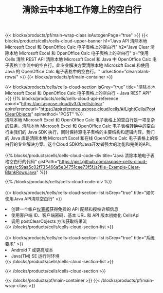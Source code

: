 ﻿---
title: 清除云中本地工作簿上的空白行
description: 用于清除 Microsoft Excel 和 OpenOffice Calc 上的空白行的云 API 和 SDK。 Cells 云端清除本地电子表格空白行 API SDK支持多种开发语言。它们包括 Android、C#、Go、Java、NodeJS、Perl、PHP、Python、Ruby 和 swift。
url: /zh/java/clear/blank-rows/
---
{{< blocks/products/pf/main-wrap-class isAutogenPage="true" >}}
{{< blocks/products/cells/cells-cloud-upper-banner h1="Java API 清除本地 Microsoft Excel 和 OpenOffice Calc 电子表格上的空白行" h2="Java Clear 清除本地 Microsoft Excel 和 OpenOffice Calc 电子表格上的空白行" p="使用 Cells 清除 REST API 清除本地 Microsoft Excel 和 Java 中 OpenOffice Calc 电子表格工作流中的空白行。此专业解决方案清除本地 Microsoft Excel 和使用 Java 的 OpenOffice Calc 电子表格中的空白行。" urlsection="clear/blank-rows/" >}}
{{< blocks/products/pf/main-container >}}

{{< blocks/products/cells/cells-cloud-section isGrey="true" title="清除本地 Microsoft Excel 和 OpenOffice Calc 电子表格上的空白行 - Java REST API" >}}
{{% blocks/products/cells/cells-cloud-api-reference apiurl="https://api.aspose.cloud/v3.0/cells/clear" apireferenceurl="https://apireference.aspose.cloud/cells/#/LightCells/PostClearObjects" apimethod="POST" %}}
<br/>
清除本地 Microsoft Excel 和 OpenOffice Calc 电子表格上的空白行是一项复杂的任务。清除本地 Microsoft Excel 和 OpenOffice Calc 电子表格转换中的空白行由我们的 Java SDK 执行，同时保持源电子表格的主要结构和逻辑内容。我们的 Java 库是清除本地 Microsoft Excel 和在线 OpenOffice Calc 电子表格上的空白行的专业解决方案。这个Cloud SDK给Java开发者强大的功能和完美的API。
<br/>
<br/>
{{% blocks/products/cells/cells-cloud-code-div title="Java 清除本地电子表格空白行的代码" gistPath="https://gist.github.com/aspose-cells-cloud-gists/c59aa5c02f735466a5e34751cee73f5f.js?file=Example-Clear-BlankRows.java" %}}
  
{{% /blocks/products/cells/cells-cloud-code-div %}}
<br/>
<br/>
{{< blocks/products/cells/cells-cloud-section-list isGrey="true" title="如何使用Java API清除空白行" >}}
<li>创建一个帐户<a href="https://dashboard.aspose.cloud/">仪表板</a>获得免费的 API 配额和授权详细信息</li>
<li>使用客户端 ID、客户端密码、基本 URL 和 API 版本初始化 CellsApi</li>
<li>调用 postClearObjects 方法获取结果流</li>
{{< /blocks/products/cells/cells-cloud-section-list >}}
<br/>
<br/>
{{< blocks/products/cells/cells-cloud-section-list isGrey="true" title="系统要求" >}}
<li>Android 7 或更高版本</li>
<li>Java(TM) SE 运行时环境</li>
{{< /blocks/products/cells/cells-cloud-section-list >}}

{{< /blocks/products/cells/cells-cloud-section >}}

{{< /blocks/products/pf/main-container >}}
{{< /blocks/products/pf/main-wrap-class >}}
